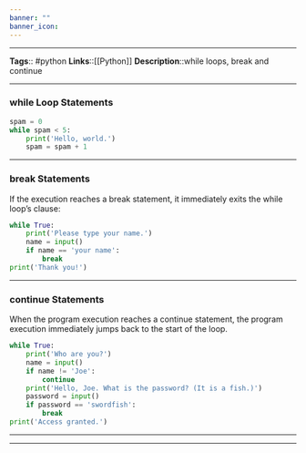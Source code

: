 ```yaml
---
banner: ""
banner_icon: 
---
```


---
**Tags**:: #python
**Links**::[[Python]]
**Description**::while loops, break and continue

---

### while Loop Statements

```python
spam = 0
while spam < 5:
    print('Hello, world.')
    spam = spam + 1
```

---

### break Statements

If the execution reaches a break statement, it immediately exits the while loop’s clause:

```python
while True:
    print('Please type your name.')
    name = input()
    if name == 'your name':
        break
print('Thank you!')
```

---

### continue Statements

When the program execution reaches a continue statement, the program execution immediately jumps back to the start of the loop.

```python
while True:
    print('Who are you?')
    name = input()
    if name != 'Joe':
        continue
    print('Hello, Joe. What is the password? (It is a fish.)')
    password = input()
    if password == 'swordfish':
        break
print('Access granted.')
```

---
---
